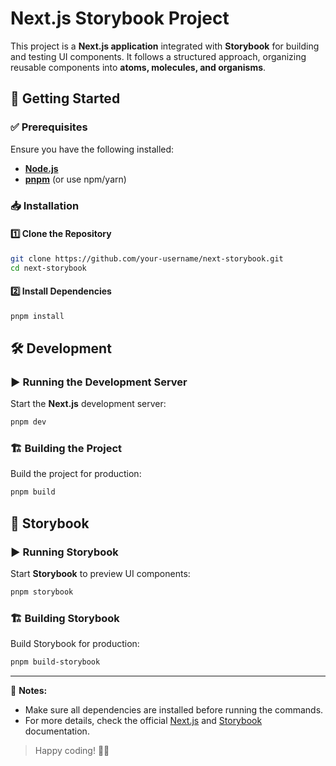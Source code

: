 # Next.js Storybook Project

This project is a **Next.js application** integrated with **Storybook** for building and testing UI components. It follows a structured approach, organizing reusable components into **atoms, molecules, and organisms**.

## 🚀 Getting Started

### ✅ Prerequisites

Ensure you have the following installed:

- **[Node.js](https://nodejs.org/)**
- **[pnpm](https://pnpm.io/)** (or use npm/yarn)

### 📥 Installation

#### 1️⃣ Clone the Repository

```sh
git clone https://github.com/your-username/next-storybook.git
cd next-storybook
```

#### 2️⃣ Install Dependencies

```sh
pnpm install
```

## 🛠 Development

### ▶️ Running the Development Server

Start the **Next.js** development server:

```sh
pnpm dev
```

### 🏗 Building the Project

Build the project for production:

```sh
pnpm build
```

## 📖 Storybook

### ▶️ Running Storybook

Start **Storybook** to preview UI components:

```sh
pnpm storybook
```

### 🏗 Building Storybook

Build Storybook for production:

```sh
pnpm build-storybook
```

---

📌 **Notes:**

- Make sure all dependencies are installed before running the commands.
- For more details, check the official [Next.js](https://nextjs.org/) and [Storybook](https://storybook.js.org/) documentation.

> Happy coding! 🎨🚀
